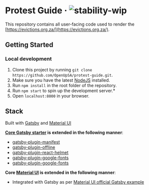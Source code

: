 # Protest Guide &middot; ![stability-wip](https://img.shields.io/badge/stability-work_in_progress-lightgrey.svg)

This repository contains all user-facing code used to render the [https://evictions.org.za/](https://evictions.org.za/).

## Getting Started

### Local development

1. Clone this project by running `git clone https://github.com/OpenUpSA/protest-guide.git`.
2. Make sure you have the latest [NodeJS](https://nodejs.org/en/) installed.
3. Run `npm install` in the root folder of the repository.
4. Run `npm start` to spin up the development server.*
5. Open `localhost:8000` in your browser.

## Stack

Built with [Gatsby](https://www.gatsbyjs.org/) and [Material UI](https://material-ui.com/)

**[Core Gatsby starter](https://github.com/gatsbyjs/gatsby-starter-default/blob/master/package.json) is extended in the following manner**:
- [gatsby-plugin-manifest](https://www.npmjs.com/package/gatsby-plugin-manifest)
- [gatsby-plugin-offline](https://www.npmjs.com/package/gatsby-plugin-offline)
- [gatsby-plugin-react-helmet](https://www.npmjs.com/package/gatsby-plugin-react-helmet)
- [gatsby-plugin-google-fonts](https://www.npmjs.com/package/gatsby-plugin-google-fonts)
- [gatsby-plugin-google-fonts](https://www.npmjs.com/package/gatsby-plugin-google-fonts)


**Core [Material UI](https://material-ui.com/) is extended in the following manner**:
- Integrated with Gatsby as per [Material UI official Gatsby example](https://github.com/mui-org/material-ui/tree/master/examples/gatsby)
